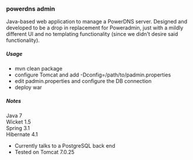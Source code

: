 ### powerdns admin ###

Java-based web application to manage a PowerDNS server.  Designed and developed to be a drop in replacement for Poweradmin, just with a mildly different UI and no templating functionality (since we didn't desire said functionality).

##### Usage #####

* mvn clean package
* configure Tomcat and add -Dconfig=/path/to/padmin.properties
* edit padmin.properties and configure the DB connection
* deploy war

##### Notes #####
Java 7  
Wicket 1.5  
Spring 3.1  
Hibernate 4.1  

* Currently talks to a PostgreSQL back end
* Tested on Tomcat 7.0.25